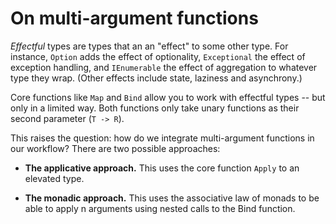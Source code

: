 ﻿# On multi-argument functions


*Effectful* types are types that an an "effect" to some other type. For instance, `Option` adds the effect of optionality, `Exceptional` the effect of exception handling, and `IEnumerable` the effect of aggregation to whatever type they wrap. (Other effects include state, laziness and asynchrony.)


Core functions like `Map` and `Bind` allow you to work with effectful types -- but only in a limited way. Both functions only take unary functions as their second parameter (`T -> R`). 


This raises the question: how do we integrate multi-argument functions in our workflow? There are two possible approaches:

- **The applicative approach.** This uses the core function `Apply` to an elevated type.

- **The monadic approach.** This uses the associative law of monads to be able to apply n arguments using nested calls to the Bind function.
